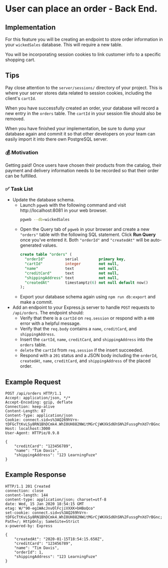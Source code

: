 # User can place an order - Back End.

## Implementation

For this feature you will be creating an endpoint to store order information in your `wickedSales` database. This will require a new table.

You will be incorporating session cookies to link customer info to a specific shopping cart.

## Tips

Pay close attention to the `server/sessions/` directory of your project. This is where your server stores data related to session cookies, including the client's `cartId`.

When you have successfully created an order, your database will record a new entry in the `orders` table. The `cartId` in your session file should also be removed.

When you have finished your implementation, be sure to dump your database again and commit it so that other developers on your team can easily import it into there own PostgreSQL server.

### 💰 Motivation

Getting paid! Once users have chosen their products from the catalog, their payment and delivery information needs to be recorded so that their order can be fulfilled.

### ✅ Task List

- Update the database schema.
  - Launch `pgweb` with the following command and visit http://localhost:8081 in your web browser.
      ```bash
      pgweb --db=wickedSales
      ```
  - Open the Query tab of `pgweb` in your browser and create a new `"orders"` table with the following SQL statement. Click **Run Query** once you've entered it. Both `"orderId"` and `"createdAt"` will be auto-generated values.
      ```sql
      create table "orders" (
        "orderId"         serial         primary key,
        "cartId"          integer        not null,
        "name"            text           not null,
        "creditCard"      text           not null,
        "shippingAddress" text           not null,
        "createdAt"       timestamptz(6) not null default now()
      );
      ```
  - Export your database schema again using `npm run db:export` and make a commit.
- Add an endpoint to your Express.js server to handle `POST` requests to `/api/orders`. The endpoint should:
  - Verify that there is a `cartId` on `req.session` or respond with a `400` error with a helpful message.
  - Verify that the `req.body` contains a `name`, `creditCard`, and `shippingAddress`.
  - Insert the `cartId`, `name`, `creditCard`, and `shippingAddress` into the `orders` table.
  - `delete` the `cartId` from `req.session` if the insert succeeded.
  - Respond with a `201` status and a JSON body including the `orderId`, `createdAt`, `name`, `creditCard`, and `shippingAddress` of the placed order.

## Example Request

```
POST /api/orders HTTP/1.1
Accept: application/json, */*
Accept-Encoding: gzip, deflate
Connection: keep-alive
Content-Length: 87
Content-Type: application/json
Cookie: connect.sid=s%3AQ269hVrn-tDFGcTtKvLSy8RN1BhDCmk4.WhI0UH882NWitMGrCjWKXkSd6hSN%2FussgPnXd7rBGnc
Host: localhost:3000
User-Agent: HTTPie/0.9.8

{
    "creditCard": "123456789",
    "name": "Tim Davis",
    "shippingAddress": "123 LearningFuze"
}

```

## Example Response

```
HTTP/1.1 201 Created
connection: close
content-length: 144
content-type: application/json; charset=utf-8
date: Wed, 15 Jan 2020 18:54:15 GMT
etag: W/"90-eg1WAcJnvOlFcjiVXXK+bHBoQco"
set-cookie: connect.sid=s%3AQ269hVrn-tDFGcTtKvLSy8RN1BhDCmk4.WhI0UH882NWitMGrCjWKXkSd6hSN%2FussgPnXd7rBGnc; Path=/; HttpOnly; SameSite=Strict
x-powered-by: Express

{
    "createdAt": "2020-01-15T18:54:15.650Z",
    "creditCard": "123456789",
    "name": "Tim Davis",
    "orderId": 1,
    "shippingAddress": "123 LearningFuze"
}

```
